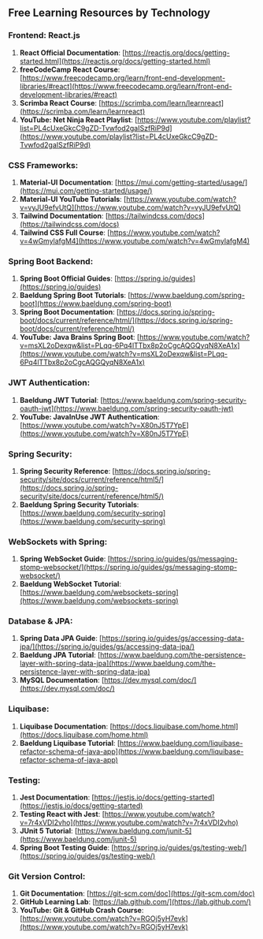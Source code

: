 ## Free Learning Resources by Technology

### Frontend: React.js

1. **React Official Documentation**: [https://reactjs.org/docs/getting-started.html](https://reactjs.org/docs/getting-started.html)
2. **freeCodeCamp React Course**: [https://www.freecodecamp.org/learn/front-end-development-libraries/#react](https://www.freecodecamp.org/learn/front-end-development-libraries/#react)
3. **Scrimba React Course**: [https://scrimba.com/learn/learnreact](https://scrimba.com/learn/learnreact)
4. **YouTube: Net Ninja React Playlist**: [https://www.youtube.com/playlist?list=PL4cUxeGkcC9gZD-Tvwfod2gaISzfRiP9d](https://www.youtube.com/playlist?list=PL4cUxeGkcC9gZD-Tvwfod2gaISzfRiP9d)

### CSS Frameworks:

1. **Material-UI Documentation**: [https://mui.com/getting-started/usage/](https://mui.com/getting-started/usage/)
2. **Material-UI YouTube Tutorials**: [https://www.youtube.com/watch?v=vyJU9efvUtQ](https://www.youtube.com/watch?v=vyJU9efvUtQ)
3. **Tailwind Documentation**: [https://tailwindcss.com/docs](https://tailwindcss.com/docs)
4. **Tailwind CSS Full Course**: [https://www.youtube.com/watch?v=4wGmylafgM4](https://www.youtube.com/watch?v=4wGmylafgM4)

### Spring Boot Backend:

1. **Spring Boot Official Guides**: [https://spring.io/guides](https://spring.io/guides)
2. **Baeldung Spring Boot Tutorials**: [https://www.baeldung.com/spring-boot](https://www.baeldung.com/spring-boot)
3. **Spring Boot Documentation**: [https://docs.spring.io/spring-boot/docs/current/reference/html/](https://docs.spring.io/spring-boot/docs/current/reference/html/)
4. **YouTube: Java Brains Spring Boot**: [https://www.youtube.com/watch?v=msXL2oDexqw&list=PLqq-6Pq4lTTbx8p2oCgcAQGQyqN8XeA1x](https://www.youtube.com/watch?v=msXL2oDexqw&list=PLqq-6Pq4lTTbx8p2oCgcAQGQyqN8XeA1x)

### JWT Authentication:

1. **Baeldung JWT Tutorial**: [https://www.baeldung.com/spring-security-oauth-jwt](https://www.baeldung.com/spring-security-oauth-jwt)
2. **YouTube: JavaInUse JWT Authentication**: [https://www.youtube.com/watch?v=X80nJ5T7YpE](https://www.youtube.com/watch?v=X80nJ5T7YpE)

### Spring Security:

1. **Spring Security Reference**: [https://docs.spring.io/spring-security/site/docs/current/reference/html5/](https://docs.spring.io/spring-security/site/docs/current/reference/html5/)
2. **Baeldung Spring Security Tutorials**: [https://www.baeldung.com/security-spring](https://www.baeldung.com/security-spring)

### WebSockets with Spring:

1. **Spring WebSocket Guide**: [https://spring.io/guides/gs/messaging-stomp-websocket/](https://spring.io/guides/gs/messaging-stomp-websocket/)
2. **Baeldung WebSocket Tutorial**: [https://www.baeldung.com/websockets-spring](https://www.baeldung.com/websockets-spring)

### Database & JPA:

1. **Spring Data JPA Guide**: [https://spring.io/guides/gs/accessing-data-jpa/](https://spring.io/guides/gs/accessing-data-jpa/)
2. **Baeldung JPA Tutorial**: [https://www.baeldung.com/the-persistence-layer-with-spring-data-jpa](https://www.baeldung.com/the-persistence-layer-with-spring-data-jpa)
3. **MySQL Documentation**: [https://dev.mysql.com/doc/](https://dev.mysql.com/doc/)

### Liquibase:

1. **Liquibase Documentation**: [https://docs.liquibase.com/home.html](https://docs.liquibase.com/home.html)
2. **Baeldung Liquibase Tutorial**: [https://www.baeldung.com/liquibase-refactor-schema-of-java-app](https://www.baeldung.com/liquibase-refactor-schema-of-java-app)

### Testing:

1. **Jest Documentation**: [https://jestjs.io/docs/getting-started](https://jestjs.io/docs/getting-started)
2. **Testing React with Jest**: [https://www.youtube.com/watch?v=7r4xVDI2vho](https://www.youtube.com/watch?v=7r4xVDI2vho)
3. **JUnit 5 Tutorial**: [https://www.baeldung.com/junit-5](https://www.baeldung.com/junit-5)
4. **Spring Boot Testing Guide**: [https://spring.io/guides/gs/testing-web/](https://spring.io/guides/gs/testing-web/)

### Git Version Control:

1. **Git Documentation**: [https://git-scm.com/doc](https://git-scm.com/doc)
2. **GitHub Learning Lab**: [https://lab.github.com/](https://lab.github.com/)
3. **YouTube: Git & GitHub Crash Course**: [https://www.youtube.com/watch?v=RGOj5yH7evk](https://www.youtube.com/watch?v=RGOj5yH7evk)

